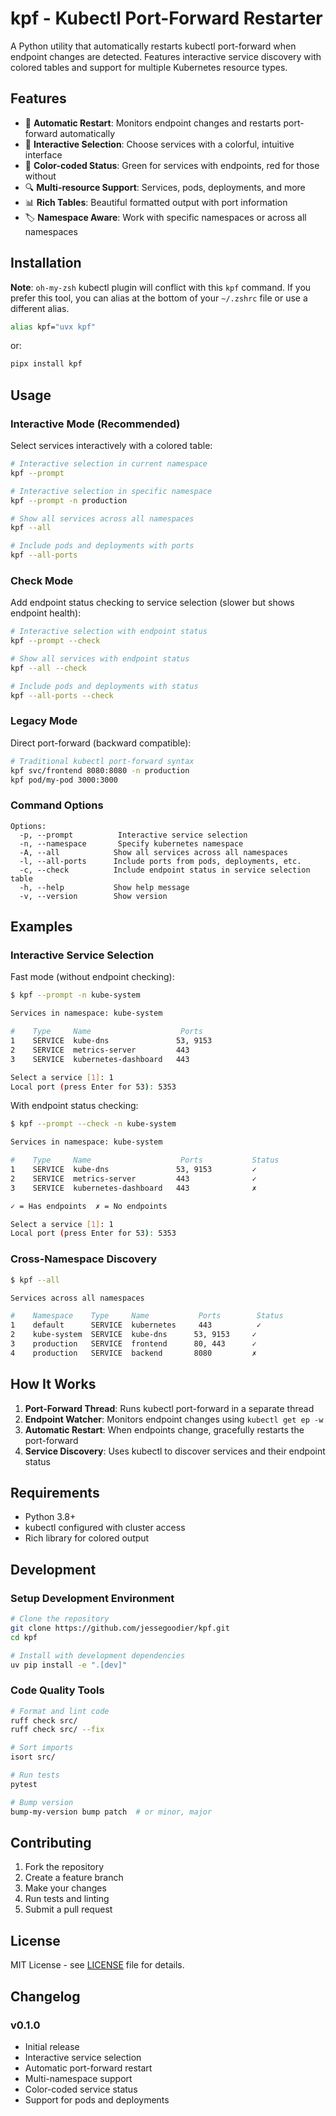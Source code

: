 # kpf - Kubectl Port-Forward Restarter

A Python utility that automatically restarts kubectl port-forward when endpoint changes are detected. Features interactive service discovery with colored tables and support for multiple Kubernetes resource types.

## Features

- 🔄 **Automatic Restart**: Monitors endpoint changes and restarts port-forward automatically
- 🎯 **Interactive Selection**: Choose services with a colorful, intuitive interface
- 🌈 **Color-coded Status**: Green for services with endpoints, red for those without
- 🔍 **Multi-resource Support**: Services, pods, deployments, and more
- 📊 **Rich Tables**: Beautiful formatted output with port information
- 🏷️ **Namespace Aware**: Work with specific namespaces or across all namespaces

## Installation

**Note**: `oh-my-zsh` kubectl plugin will conflict with this `kpf` command. If you prefer this tool, you can alias at the bottom of your `~/.zshrc` file or use a different alias.

```bash
alias kpf="uvx kpf"
```

or:

```bash
pipx install kpf
```

## Usage

### Interactive Mode (Recommended)

Select services interactively with a colored table:

```bash
# Interactive selection in current namespace
kpf --prompt

# Interactive selection in specific namespace
kpf --prompt -n production

# Show all services across all namespaces
kpf --all

# Include pods and deployments with ports
kpf --all-ports
```

### Check Mode

Add endpoint status checking to service selection (slower but shows endpoint health):

```bash
# Interactive selection with endpoint status
kpf --prompt --check

# Show all services with endpoint status
kpf --all --check

# Include pods and deployments with status
kpf --all-ports --check
```

### Legacy Mode

Direct port-forward (backward compatible):

```bash
# Traditional kubectl port-forward syntax
kpf svc/frontend 8080:8080 -n production
kpf pod/my-pod 3000:3000
```

### Command Options

```
Options:
  -p, --prompt          Interactive service selection
  -n, --namespace       Specify kubernetes namespace
  -A, --all            Show all services across all namespaces
  -l, --all-ports      Include ports from pods, deployments, etc.
  -c, --check          Include endpoint status in service selection table
  -h, --help           Show help message
  -v, --version        Show version
```

## Examples

### Interactive Service Selection

Fast mode (without endpoint checking):

```bash
$ kpf --prompt -n kube-system

Services in namespace: kube-system

#    Type     Name                    Ports    
1    SERVICE  kube-dns               53, 9153
2    SERVICE  metrics-server         443     
3    SERVICE  kubernetes-dashboard   443     

Select a service [1]: 1
Local port (press Enter for 53): 5353
```

With endpoint status checking:

```bash
$ kpf --prompt --check -n kube-system

Services in namespace: kube-system

#    Type     Name                    Ports           Status
1    SERVICE  kube-dns               53, 9153         ✓    
2    SERVICE  metrics-server         443              ✓    
3    SERVICE  kubernetes-dashboard   443              ✗    

✓ = Has endpoints  ✗ = No endpoints

Select a service [1]: 1
Local port (press Enter for 53): 5353
```

### Cross-Namespace Discovery

```bash
$ kpf --all

Services across all namespaces

#    Namespace    Type     Name           Ports        Status
1    default      SERVICE  kubernetes     443          ✓    
2    kube-system  SERVICE  kube-dns      53, 9153     ✓    
3    production   SERVICE  frontend      80, 443      ✓    
4    production   SERVICE  backend       8080         ✗    
```

## How It Works

1. **Port-Forward Thread**: Runs kubectl port-forward in a separate thread
2. **Endpoint Watcher**: Monitors endpoint changes using `kubectl get ep -w`
3. **Automatic Restart**: When endpoints change, gracefully restarts the port-forward
4. **Service Discovery**: Uses kubectl to discover services and their endpoint status

## Requirements

- Python 3.8+
- kubectl configured with cluster access
- Rich library for colored output

## Development

### Setup Development Environment

```bash
# Clone the repository
git clone https://github.com/jessegoodier/kpf.git
cd kpf

# Install with development dependencies
uv pip install -e ".[dev]"
```

### Code Quality Tools

```bash
# Format and lint code
ruff check src/
ruff check src/ --fix

# Sort imports
isort src/

# Run tests
pytest

# Bump version
bump-my-version bump patch  # or minor, major
```

## Contributing

1. Fork the repository
2. Create a feature branch
3. Make your changes
4. Run tests and linting
5. Submit a pull request

## License

MIT License - see [LICENSE](LICENSE) file for details.

## Changelog

### v0.1.0

- Initial release
- Interactive service selection
- Automatic port-forward restart
- Multi-namespace support
- Color-coded service status
- Support for pods and deployments

